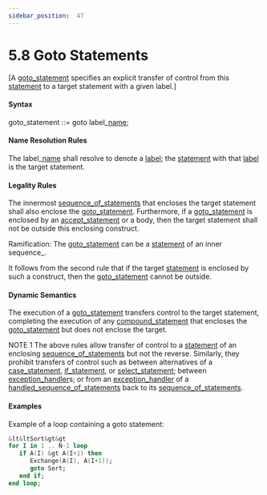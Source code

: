 ```yaml
---
sidebar_position:  47
---
```


# 5.8  Goto Statements

[A [goto_statement](./AA-5.8#S0194) specifies an explicit transfer of control from this [statement](./AA-5.1#S0167) to a target statement with a given label.] 


#### Syntax

goto_statement<a id="S0194"></a> ::= goto label_[name](./AA-4.1#S0091);


#### Name Resolution Rules

The label_[name](./AA-4.1#S0091) shall resolve to denote a [label](./AA-5.1#S0171); the [statement](./AA-5.1#S0167) with that [label](./AA-5.1#S0171) is the target statement. 


#### Legality Rules

The innermost [sequence_of_statements](./AA-5.1#S0166) that encloses the target statement shall also enclose the [goto_statement](./AA-5.8#S0194). Furthermore, if a [goto_statement](./AA-5.8#S0194) is enclosed by an [accept_statement](./AA-9.5#S0258) or a body, then the target statement shall not be outside this enclosing construct. 

Ramification: The [goto_statement](./AA-5.8#S0194) can be a [statement](./AA-5.1#S0167) of an inner sequence_.

It follows from the second rule that if the target [statement](./AA-5.1#S0167) is enclosed by such a construct, then the [goto_statement](./AA-5.8#S0194) cannot be outside. 


#### Dynamic Semantics

The execution of a [goto_statement](./AA-5.8#S0194) transfers control to the target statement, completing the execution of any [compound_statement](./AA-5.1#S0169) that encloses the [goto_statement](./AA-5.8#S0194) but does not enclose the target. 

NOTE 1   The above rules allow transfer of control to a [statement](./AA-5.1#S0167) of an enclosing [sequence_of_statements](./AA-5.1#S0166) but not the reverse. Similarly, they prohibit transfers of control such as between alternatives of a [case_statement](./AA-5.4#S0176), [if_statement](./AA-5.3#S0175), or [select_statement](./AA-9.7#S0269); between [exception_handler](./AA-11.2#S0305)s; or from an [exception_handler](./AA-11.2#S0305) of a [handled_sequence_of_statements](./AA-11.2#S0304) back to its [sequence_of_statements](./AA-5.1#S0166). 


#### Examples

Example of a loop containing a goto statement: 

```ada
&lt&ltSort&gt&gt
for I in 1 .. N-1 loop
   if A(I) &gt A(I+1) then
      Exchange(A(I), A(I+1));
      goto Sort;
   end if;
end loop;

```

